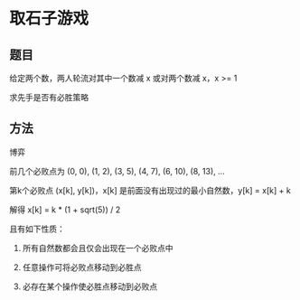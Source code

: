 # 取石子游戏

## 题目

给定两个数，两人轮流对其中一个数减 x 或对两个数减 x，x >= 1

求先手是否有必胜策略


## 方法

博弈

前几个必败点为 (0, 0), (1, 2), (3, 5), (4, 7), (6, 10), (8, 13), ...

第k个必败点 (x[k], y[k])，x[k] 是前面没有出现过的最小自然数，y[k] = x[k] + k

解得 x[k] = k * (1 + sqrt(5)) / 2

且有如下性质：

1. 所有自然数都会且仅会出现在一个必败点中

2. 任意操作可将必败点移动到必胜点

3. 必存在某个操作使必胜点移动到必败点
